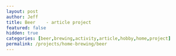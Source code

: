 ```yaml
---
layout: post
author: Jeff
title: Beer    - article project
featured: false
hidden: true
categories: [beer,brewing,activity,article,hobby,home,project]
permalink: /projects/home-brewing/beer
---
```


